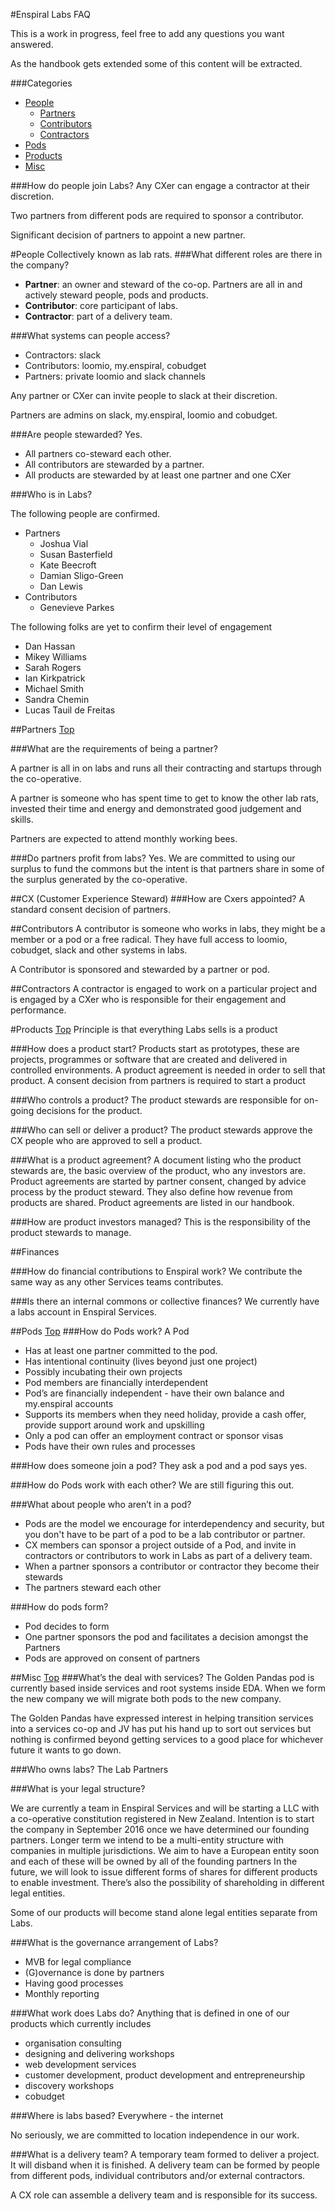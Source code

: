 #Enspiral Labs FAQ

This is a work in progress, feel free to add any questions you want answered.

As the handbook gets extended some of this content will be extracted.

###Categories
* [People](#people)
  * [Partners](#partners)
  * [Contributors](#contributors)
  * [Contractors](#contractors)
* [Pods](#pods)
* [Products](#products)
* [Misc](#misc)

###How do people join Labs?
Any CXer can engage a contractor at their discretion.

Two partners from different pods are required to sponsor a contributor.

Significant decision of partners to appoint a new partner.

#People
Collectively known as lab rats.
###What different roles are there in the company?

* **Partner**: an owner and steward of the co-op. Partners are all in and actively steward people, pods and products.
* **Contributor**: core participant of labs.
* **Contractor**: part of a delivery team.

###What systems can people access?

* Contractors: slack
* Contributors: loomio, my.enspiral, cobudget
* Partners: private loomio and slack channels

Any partner or CXer can invite people to slack at their discretion.

Partners are admins on slack, my.enspiral, loomio and cobudget.

###Are people stewarded?
Yes. 

* All partners co-steward each other.
* All contributors are stewarded by a partner.
* All products are stewarded by at least one partner and one CXer

###Who is in Labs?

The following people are confirmed.

* Partners
  * Joshua Vial
  * Susan Basterfield
  * Kate Beecroft
  * Damian Sligo-Green
  * Dan Lewis
* Contributors
  * Genevieve Parkes

The following folks are yet to confirm their level of engagement

* Dan Hassan
* Mikey Williams
* Sarah Rogers
* Ian Kirkpatrick
* Michael Smith
* Sandra Chemin
* Lucas Tauil de Freitas

##Partners
[Top](#enspiral-labs-faq)

###What are the requirements of being a partner?

A partner is all in on labs and runs all their contracting and startups through the co-operative.

A partner is someone who has spent time to get to know the other lab rats, invested their time and energy and demonstrated good judgement and skills.

Partners are expected to attend monthly working bees.

###Do partners profit from labs?
Yes. We are committed to using our surplus to fund the commons but the intent is that partners share in some of the surplus generated by the co-operative.

##CX (Customer Experience Steward)
###How are Cxers appointed?
A standard consent decision of partners.

##Contributors
A contributor is someone who works in labs, they might be a member or a pod or a free radical. They have full access to loomio, cobudget, slack and other systems in labs.

A Contributor is sponsored and stewarded by a partner or pod. 

##Contractors
A contractor is engaged to work on a particular project and is engaged by a CXer who is responsible for their engagement and performance.

#Products
[Top](#enspiral-labs-faq)
Principle is that everything Labs sells is a product

###How does a product start?
Products start as prototypes, these are projects, programmes or software that are created and delivered in controlled environments. 
A product agreement is needed in order to sell that product. 
A consent decision from partners is required to start a product 

###Who controls a product?
The product stewards are responsible for on-going decisions for the product.

###Who can sell or deliver a product?
The product stewards approve the CX people who are approved to sell a product.

###What is a product agreement?
A document listing who the product stewards are, the basic overview of the product, who any investors are.
Product agreements are started by partner consent, changed by advice process by the product steward. They also define how revenue from products are shared. 
Product agreements are listed in our handbook.

###How are product investors managed?
This is the responsibility of the product stewards to manage.

##Finances

###How do financial contributions to Enspiral work?
We contribute the same way as any other Services teams contributes.

###Is there an internal commons or collective finances?
We currently have a labs account in Enspiral Services.

##Pods
[Top](#enspiral-labs-faq)
###How do Pods work?
A Pod

* Has at least one partner committed to the pod.
* Has intentional continuity (lives beyond just one project) 
* Possibly incubating their own projects
* Pod members are financially interdependent
* Pod’s are financially independent - have their own balance and my.enspiral accounts
* Supports its members when they need holiday, provide a cash offer, provide support around work and upskilling
* Only a pod can offer an employment contract or sponsor visas
* Pods have their own rules and processes

###How does someone join a pod?
They ask a pod and a pod says yes. 

###How do Pods work with each other?
We are still figuring this out.

###What about people who aren’t in a pod?
* Pods are the model we encourage for interdependency and security, but you don't have to be part of a pod to be a lab contributor or partner.
* CX members can sponsor a project outside of a Pod, and invite in contractors or contributors to work in Labs as part of a delivery team.
* When a partner sponsors a contributor or contractor they become their stewards
* The partners steward each other

###How do pods form?

* Pod decides to form
* One partner sponsors the pod and facilitates a decision amongst the Partners
* Pods are approved on consent of partners

##Misc
[Top](#enspiral-labs-faq)
###What’s the deal with services?
The Golden Pandas pod is currently based inside services and root systems inside EDA. When we form the new company we will migrate both pods to the new company. 

The Golden Pandas have expressed interest in helping transition services into a services co-op and JV has put his hand up to sort out services but nothing is confirmed beyond getting services to a good place for whichever future it wants to go down. 

###Who owns labs?
The Lab Partners

###What is your legal structure?

We are currently a team in Enspiral Services and will be starting a LLC with a co-operative constitution registered in New Zealand. Intention is to start the company in September 2016 once we have determined our founding partners.
Longer term we intend to be a multi-entity structure with companies in multiple jurisdictions. We aim to have a European entity soon and each of these will be owned by all of the founding partners
In the future, we will look to issue different forms of shares for different products to enable investment. There’s also the possibility of shareholding in different legal entities.

Some of our products will become stand alone legal entities separate from Labs.

###What is the governance arrangement of Labs?
* MVB for legal compliance
* (G)overnance is done by partners
* Having good processes
* Monthly reporting

###What work does Labs do?
Anything that is defined in one of our products which currently includes

* organisation consulting 
* designing and delivering workshops
* web development services
* customer development, product development and entrepreneurship
* discovery workshops
* cobudget

###Where is labs based? 
Everywhere - the internet

No seriously, we are committed to location independence in our work.

###What is a delivery team?
A temporary team formed to deliver a project. It will disband when it is finished. A delivery team can be formed by people from different pods, individual contributors and/or external contractors. 

A CX role can assemble a delivery team and is responsible for its success.

